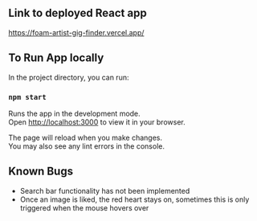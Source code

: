 ## Link to deployed React app
https://foam-artist-gig-finder.vercel.app/

## To Run App locally

In the project directory, you can run:

### `npm start`

Runs the app in the development mode.\
Open [http://localhost:3000](http://localhost:3000) to view it in your browser.

The page will reload when you make changes.\
You may also see any lint errors in the console.

## Known Bugs
- Search bar functionality has not been implemented
- Once an image is liked, the red heart stays on, sometimes this is only triggered when the mouse hovers over
